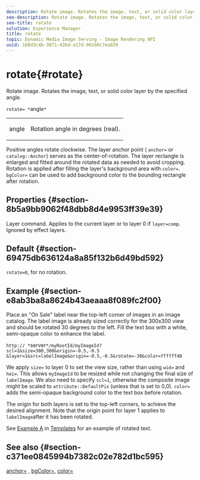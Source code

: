 ```yaml
---
description: Rotate image. Rotates the image, text, or solid color layer by the specified angle.
seo-description: Rotate image. Rotates the image, text, or solid color layer by the specified angle.
seo-title: rotate
solution: Experience Manager
title: rotate
topic: Dynamic Media Image Serving - Image Rendering API
uuid: 160d3c4b-3871-43bd-a17d-96198c7ea839
---
```


# rotate{#rotate}

Rotate image. Rotates the image, text, or solid color layer by the specified angle.

 `rotate= *`angle`*`

<table id="simpletable_5531ED4C2099411DB404657E12B05314"> 
 <tr class="strow"> 
  <td class="stentry"> <p><span class="varname"> angle</span> </p> </td> 
  <td class="stentry"> <p>Rotation angle in degrees (real). </p></td> 
 </tr> 
</table>

Positive angles rotate clockwise. The layer anchor point ( `anchor=` or `catalog::Anchor`) serves as the center-of-rotation. The layer rectangle is enlarged and fitted around the rotated data as needed to avoid cropping. Rotation is applied after filling the layer's background area with `color=`. `bgColor=` can be used to add background color to the bounding rectangle after rotation.

## Properties {#section-8b5a9bb9062f48dbb8d4e9953ff39e39}

Layer command. Applies to the current layer or to layer 0 if `layer=comp`. Ignored by effect layers.

## Default {#section-69475db636124a8a85f132b6d49bd592}

`rotate=0`, for no rotation.

## Example {#section-e8ab3ba8a8624b43aeaaa8f089fc2f00}

Place an "On Sale" label near the top-left corner of images in an image catalog. The label image is already sized correctly for the 300x300 view and should be rotated 30 degrees to the left. Fill the text box with a white, semi-opaque color to enhance the label.

`http:// *`server`*/myRootId/myImageId?scl=1&size=300,300&origin=-0.5,-0.5 &layer=1&src=labelImage&origin=-0.5,-0.5&rotate=-30&color=ffffff40`

We apply `size=` to layer 0 to set the view size, rather than using `wid=` and `hei=`. This allows `myImageId` to be resized while not changing the final size of `labelImage`. We also need to specify `scl=1`, otherwise the composite image might be scaled to `attribute::DefaultPix` (unless that is set to 0,0). `color=` adds the semi-opaque background color to the text box before rotation.

The origin for both layers is set to the top-left corners, to achieve the desired alignment. Note that the origin point for layer 1 applies to `labelImage`after it has been rotated.

See [Example A](../../../../../is-api/http-ref/image-serving-api-ref/c-http-protocol-reference/c-templates/r-example-a.md#reference-c78ea82e8a1646738e764fa6685dfbac) in [Templates](../../../../../is-api/http-ref/image-serving-api-ref/c-http-protocol-reference/c-templates/c-templates.md#concept-3cd2d2adae0e41b2979b9640244d4d3e) for an example of rotated text.

## See also {#section-c371ee0845994b7382c02e782d1bc595}

[anchor=](../../../../../is-api/http-ref/image-serving-api-ref/c-http-protocol-reference/c-command-reference/r-anchor.md#reference-6661e548ab284b82828d8d94c8ddeb7c) , [bgColor=](../../../../../is-api/http-ref/image-serving-api-ref/c-http-protocol-reference/c-command-reference/r-bgcolor.md#reference-441371ba4ef54fe781887c5ae448f6ab), [color=](/help/aem-is-ir-api/is-api/http-ref/image-serving-api-ref/c-http-protocol-reference/c-data-types/r-is-http-color.md) 
